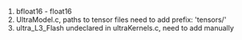 1. bfloat16 - float16
2. UltraModel.c, paths to tensor files need to add prefix: 'tensors/'
3. ultra_L3_Flash undeclared in ultraKernels.c, need to add manually
